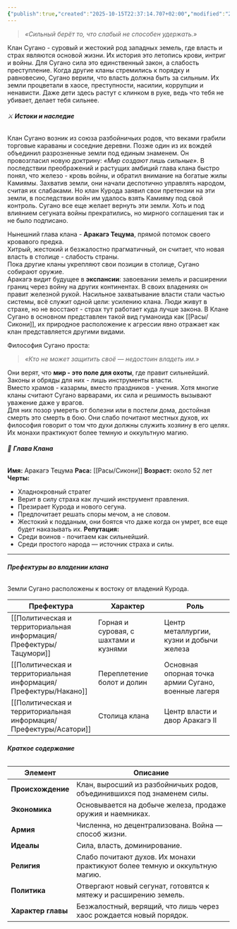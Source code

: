 ```yaml
---
{"publish":true,"created":"2025-10-15T22:37:14.707+02:00","modified":"2025-10-24T18:46:08.993+02:00","published":"2025-10-24T18:46:08.993+02:00","tags":["клан"],"cssclasses":"","socialImage":"_Assets/2932b925c76ef2020cf896fd89d71a5a.jpg","image":"_Assets/2932b925c76ef2020cf896fd89d71a5a.jpg"}
---
```



> _«Сильный берёт то, что слабый не способен удержать.»_

Клан Сугано - суровый и жестокий род западных земель, где власть и страх являются основой жизни. Их история это летопись крови, интриг и войны. Для Сугано сила это единственный закон, а слабость преступление.
Когда другие кланы стремились к порядку и равновесию, Сугано верили, что власть должна быть за сильным. Их земли процветали в хаосе, преступности, насилии, коррупции и ненависти. Даже дети здесь растут с клинком в руке, ведь что тебя не убивает, делает тебя сильнее.

###### ⚔️ **Истоки и наследие**
Клан Сугано возник из союза разбойничьих родов, что веками грабили торговые караваны и соседние деревни. Позже один из их вождей объединил разрозненные земли под единым знаменем. Он провозгласил новую доктрину: _«Мир создают лишь сильные»_.
В последствии преображений и растущих амбиций глава клана быстро понял, что железо - кровь войны, и обратил внимание на богатые жилы Камиямы. Захватив земли, они начали деспотично управлять народом, считая их слабаками. Но клан Курода заявил свои претензии на эти земли, в последствии войн им удалось взять Камияму под свой контроль. 
Сугано все еще желает вернуть эти земли. Хоть и под влиянием сегуната войны прекратились, но мирного соглашения так и не было подписано. 

Нынешний глава клана - **Аракагэ Тецума**, прямой потомок своего кровавого предка.  
Хитрый, жестокий и безжалостно прагматичный, он считает, что новая власть в столице - слабость страны.  
Пока другие кланы укрепляют свои позиции в столице, Сугано собирают оружие.  
Аракагэ видит будущее в **экспансии**: завоевании земель и расширении границ через войну на других континентах.
В своих владениях он правит железной рукой. Насильное захватывание власти стали частью системы, всё служит одной цели: усилению клана. Люди живут в страхе, но не восстают - страх тут работает куда лучше закона.
В Клане Сугано в основном представлен такой вид гуманоида как [[Расы/Сикони]], их природное расположение к агрессии явно отражает как клан представляется другими видами.

Философия Сугано проста:
> _«Кто не может защитить своё — недостоин владеть им.»_

Они верят, что **мир - это поле для охоты**, где правит сильнейший. Законы и обряды для них - лишь инструменты власти.  
Вместо храмов - казармы, вместо праздников - учения.
Хотя многие кланы считают Сугано варварами, их сила и решимость вызывают уважение даже у врагов.  
Для них позор умереть от болезни или в постели дома, достойная смерть это смерть в бою. 
Они слабо почитают местных духов, их философия говорит о том что духи должны служить хозяину в его целях. Их монахи практикуют более темную и оккультную магию.

###### 🐉 **Глава Клана**

**Имя:** Аракагэ Тецума
**Раса:** [[Расы/Сикони]]
**Возраст:** около 52 лет
**Черты:**
- Хладнокровный стратег
- Верит в силу страха как лучший инструмент правления.
- Презирает Курода и нового сегуна.
- Предпочитает решать споры мечом, а не словом.
- Жестокий к подданым, они боятся что даже когда он умрет, все еще будет наказывать их.
**Репутация:**
- Среди воинов - почитаем как сильнейший.
- Среди простого народа — источник страха и силы.
---
######  **Префектуры во владении клана**
Земли Сугано расположены к востоку от владений Курода. 

| Префектура   | Характер                              | Роль                                                |
| ------------ | ------------------------------------- | --------------------------------------------------- |
| [[Политическая и территориальная информация/Префектуры/Тацумори]] | Горная и суровая, с шахтами и кузнями | Центр металлургии, кузни и добычи железа            |
| [[Политическая и территориальная информация/Префектуры/Накано]]   | Переплетение болот и долин            | Основная опорная точка армии Сугано, военные лагеря |
| [[Политическая и территориальная информация/Префектуры/Асатори]]  | Столица клана                         | Центр власти и двор Аракагэ II                      |

######  **Краткое содержание**

| Элемент            | Описание                                                                    |
| ------------------ | --------------------------------------------------------------------------- |
| **Происхождение**  | Клан, выросший из разбойничьих родов, объединившихся под знаменем силы.     |
| **Экономика**      | Основывается на добыче железа, продаже оружия и наемниках.                  |
| **Армия**          | Численна, но децентрализована. Война — способ жизни.                        |
| **Идеалы**         | Сила, власть, доминирование.                                                |
| **Религия**        | Слабо почитают духов. Их монахи практикуют более темную и оккультную магию. |
| **Политика**       | Отвергают новый сегунат, готовятся к мятежу и расширению земель.            |
| **Характер главы** | Безжалостный, верящий, что лишь через хаос рождается новый порядок.         |
